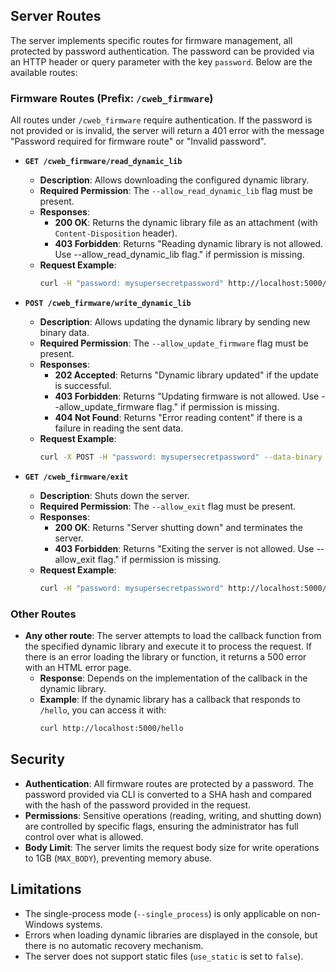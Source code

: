 ## Server Routes

The server implements specific routes for firmware management, all protected by password authentication. The password can be provided via an HTTP header or query parameter with the key `password`. Below are the available routes:

### Firmware Routes (Prefix: `/cweb_firmware`)
All routes under `/cweb_firmware` require authentication. If the password is not provided or is invalid, the server will return a 401 error with the message "Password required for firmware route" or "Invalid password".

- **`GET /cweb_firmware/read_dynamic_lib`**
  - **Description**: Allows downloading the configured dynamic library.
  - **Required Permission**: The `--allow_read_dynamic_lib` flag must be present.
  - **Responses**:
    - **200 OK**: Returns the dynamic library file as an attachment (with `Content-Disposition` header).
    - **403 Forbidden**: Returns "Reading dynamic library is not allowed. Use --allow_read_dynamic_lib flag." if permission is missing.
  - **Request Example**:
    ```bash
    curl -H "password: mysupersecretpassword" http://localhost:5000/cweb_firmware/read_dynamic_lib -o mylib.so
    ```

- **`POST /cweb_firmware/write_dynamic_lib`**
  - **Description**: Allows updating the dynamic library by sending new binary data.
  - **Required Permission**: The `--allow_update_firmware` flag must be present.
  - **Responses**:
    - **202 Accepted**: Returns "Dynamic library updated" if the update is successful.
    - **403 Forbidden**: Returns "Updating firmware is not allowed. Use --allow_update_firmware flag." if permission is missing.
    - **404 Not Found**: Returns "Error reading content" if there is a failure in reading the sent data.
  - **Request Example**:
    ```bash
    curl -X POST -H "password: mysupersecretpassword" --data-binary @newlib.so http://localhost:5000/cweb_firmware/write_dynamic_lib
    ```

- **`GET /cweb_firmware/exit`**
  - **Description**: Shuts down the server.
  - **Required Permission**: The `--allow_exit` flag must be present.
  - **Responses**:
    - **200 OK**: Returns "Server shutting down" and terminates the server.
    - **403 Forbidden**: Returns "Exiting the server is not allowed. Use --allow_exit flag." if permission is missing.
  - **Request Example**:
    ```bash
    curl -H "password: mysupersecretpassword" http://localhost:5000/cweb_firmware/exit
    ```

### Other Routes
- **Any other route**: The server attempts to load the callback function from the specified dynamic library and execute it to process the request. If there is an error loading the library or function, it returns a 500 error with an HTML error page.
  - **Response**: Depends on the implementation of the callback in the dynamic library.
  - **Example**: If the dynamic library has a callback that responds to `/hello`, you can access it with:
    ```bash
    curl http://localhost:5000/hello
    ```



## Security

- **Authentication**: All firmware routes are protected by a password. The password provided via CLI is converted to a SHA hash and compared with the hash of the password provided in the request.
- **Permissions**: Sensitive operations (reading, writing, and shutting down) are controlled by specific flags, ensuring the administrator has full control over what is allowed.
- **Body Limit**: The server limits the request body size for write operations to 1GB (`MAX_BODY`), preventing memory abuse.

## Limitations

- The single-process mode (`--single_process`) is only applicable on non-Windows systems.
- Errors when loading dynamic libraries are displayed in the console, but there is no automatic recovery mechanism.
- The server does not support static files (`use_static` is set to `false`).

